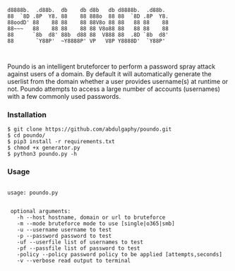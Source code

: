 ```
d8888b.  .d88b.  db    db d8b   db d8888b.  .d88b.  
88  `8D .8P  Y8. 88    88 888o  88 88  `8D .8P  Y8. 
88oodD' 88    88 88    88 88V8o 88 88   88 88    88 
88~~~   88    88 88    88 88 V8o88 88   88 88    88 
88      `8b  d8' 88b  d88 88  V888 88  .8D `8b  d8' 
88       `Y88P'  ~Y8888P' VP   V8P Y8888D'  `Y88P' 
                                                    
                                                    
```                                                                                                  
             
Poundo is an intelligent bruteforcer to perform a password spray attack against users of a domain. By default it will automatically generate the userlist from the domain whether a user provides username(s) at runtime or not. 
Poundo attempts to access a large number of accounts (usernames) with a few commonly used passwords.


### Installation

```
$ git clone https://github.com/abdulgaphy/poundo.git
$ cd poundo/
$ pip3 install -r requirements.txt
$ chmod +x generator.py
$ python3 poundo.py -h
```
 ### Usage
 
 ```

usage: poundo.py 
                        

  optional arguments:  
    -h --host hostname, domain or url to bruteforce 
    -m --mode bruteforce mode to use [single|o365|smb]
    -u --username username to test 
    -p --password password to test 
    -uf --userfile list of usernames to test 
    -pf --passfile list of password to test  
    -policy --policy password policy to be applied [attempts,seconds]  
    -v --verbose read output to terminal

 ```

